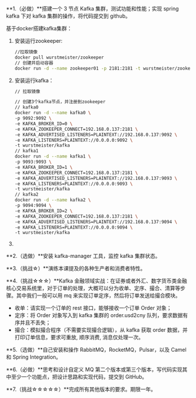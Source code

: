 **1.（必做）**搭建一个 3 节点 Kafka 集群，测试功能和性能；实现 spring kafka 下对 kafka 集群的操作，将代码提交到 github。

基于docker搭建kafka集群：

1. 安装运行zookeeper:

   ```bash
   //拉取镜像
   docker pull wurstmeister/zookeeper
   // 创建并启动容器
   docker run -d --name zookeeper01 -p 2181:2181 -t wurstmeister/zookeeper
   ```

   

2. 安装运行kafka：

   ```bash
   // 拉取镜像
   
   // 创建3个kafka节点，并注册到zookeeper
   // kafka0
   docker run -d --name kafka0 \
   -p 9092:9092 \
   -e KAFKA_BROKER_ID=0 \
   -e KAFKA_ZOOKEEPER_CONNECT=192.168.0.137:2181 \
   -e KAFKA_ADVERTISED_LISTENERS=PLAINTEXT://192.168.0.137:9092 \
   -e KAFKA_LISTENERS=PLAINTEXT://0.0.0.0:9092 \
   -t wurstmeister/kafka
   // kafka1
   docker run -d --name kafka1 \
   -p 9093:9093 \
   -e KAFKA_BROKER_ID=1 \
   -e KAFKA_ZOOKEEPER_CONNECT=192.168.0.137:2181 \
   -e KAFKA_ADVERTISED_LISTENERS=PLAINTEXT://192.168.0.137:9093 \
   -e KAFKA_LISTENERS=PLAINTEXT://0.0.0.0:9093 \
   -t wurstmeister/kafka
   // kafka2
   docker run -d --name kafka2 \
   -p 9094:9094 \
   -e KAFKA_BROKER_ID=2 \
   -e KAFKA_ZOOKEEPER_CONNECT=192.168.0.137:2181 \
   -e KAFKA_ADVERTISED_LISTENERS=PLAINTEXT://192.168.0.137:9094 \
   -e KAFKA_LISTENERS=PLAINTEXT://0.0.0.0:9094 \
   -t wurstmeister/kafka
   
   
   ```

3. 

**2.（选做）**安装 kafka-manager 工具，监控 kafka 集群状态。

**3.（挑战☆）**演练本课提及的各种生产者和消费者特性。

**4.（挑战☆☆☆）**Kafka 金融领域实战：在证券或者外汇、数字货币类金融核心交易系统里，对于订单的处理，大概可以分为收单、定序、撮合、清算等步骤。其中我们一般可以用 mq 来实现订单定序，然后将订单发送给撮合模块。

- 收单：请实现一个订单的 rest 接口，能够接收一个订单 Order 对象；
- 定序：将 Order 对象写入到 kafka 集群的 order.usd2cny 队列，要求数据有序并且不丢失；
- 撮合：模拟撮合程序（不需要实现撮合逻辑），从 kafka 获取 order 数据，并打印订单信息，要求可重放, 顺序消费, 消息仅处理一次。

**5.（选做）**自己安装和操作 RabbitMQ，RocketMQ，Pulsar，以及 Camel 和 Spring Integration。

**6.（必做）**思考和设计自定义 MQ 第二个版本或第三个版本，写代码实现其中至少一个功能点，把设计思路和实现代码，提交到 GitHub。

**7.（挑战☆☆☆☆☆）**完成所有其他版本的要求。期限一年。